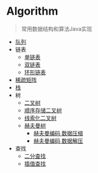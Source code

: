 # Algorithm
> 常用数据结构和算法Java实现
  


- [队列](https://github.com/V-trigger/Algorithm/tree/master/src/main/java/com/arrayqueue " ")
- 链表
   - [单链表](https://github.com/V-trigger/Algorithm/blob/master/src/main/java/com/linkedlist/SingleLinkedList.java " ")
   - [双链表](https://github.com/V-trigger/Algorithm/blob/master/src/main/java/com/linkedlist/DoubleLinkedList.java " ")
   - [环形链表](https://github.com/V-trigger/Algorithm/blob/master/src/main/java/com/linkedlist/CycleChain.java " ")
- [稀疏矩阵](https://github.com/V-trigger/Algorithm/blob/master/src/main/java/com/sparsematrix/SparseMatrix.java " ")
- [栈](https://github.com/V-trigger/Algorithm/blob/master/src/main/java/com/stack/Stack.java " ")
- 树
   - [二叉树](https://github.com/V-trigger/Algorithm/blob/master/src/main/java/com/tree/BinaryTree.java " ")
   - [顺序存储二叉树](https://github.com/V-trigger/Algorithm/blob/master/src/main/java/com/tree/ArrBinaryTree.java " ")
   - [线索化二叉树](https://github.com/V-trigger/Algorithm/blob/master/src/main/java/com/tree/ThreadedBinaryTree.java " ")
   - [赫夫曼树](https://github.com/V-trigger/Algorithm/blob/master/src/main/java/com/tree/HuffmanTree.java " ")
      - [赫夫曼编码 数据压缩](https://github.com/V-trigger/Algorithm/blob/master/src/main/java/com/tree/HuffmanDecode.java " ")
      - [赫夫曼编码 数据解压](https://github.com/V-trigger/Algorithm/blob/master/src/main/java/com/tree/HuffmanDecode.java " ")
- 查找
   - [二分查找](https://github.com/V-trigger/Algorithm/blob/master/src/main/java/com/search/BinarySearch.java " ")
   - [插值查找](https://github.com/V-trigger/Algorithm/blob/master/src/main/java/com/search/InterpolationSearch.java " ")
   
